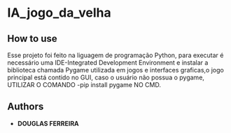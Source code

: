 # IA_jogo_da_velha
 
## How to use
 
Esse projeto foi feito na liguagem de programação Python, para executar é necessário uma IDE-Integrated Development Environment e instalar a biblioteca chamada Pygame utilizada em jogos e interfaces graficas,o jogo principal está contido no GUI, caso o usuário não possua o pygame, UTILIZAR O COMANDO -pip install pygame NO CMD.
 
## Authors
 
* **DOUGLAS FERREIRA**

